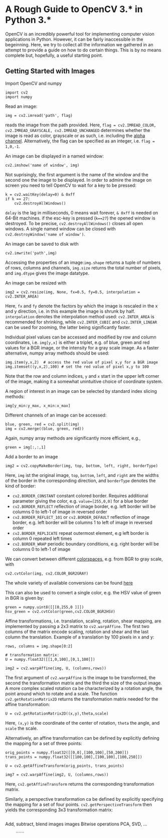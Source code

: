 # A Rough Guide to OpenCV 3.* in Python 3.*

OpenCV is an incredibly powerful tool for implementing computer vision applications in Python. However, it can
be fairly inaccessible in the begeinning. Here, we try to collect all the information we gathered in an attempt
to provide a guide on how to do certain things. This is by no means complete but, hopefully, a useful starting point.

## Getting Started with Images
Import OpenCV and numpy

```
import cv2
import numpy
```

Read an image:
```
img = cv2.imread('path', flag)
```
reads the image from the path provided. Here, ```flag = cv2.IMREAD_COLOR, cv2.IMREAD_GRAYSCALE, cv2.IMREAD_UNCHANGED``` determines whether the image is read as color, grayscale or as such, i.e. including the [alpha channel](http://www.howtogeek.com/howto/42393/rgb-cmyk-alpha-what-are-image-channels-and-what-do-they-mean/). Alternatively, the flag can be specified as an integer, i.e. ```flag = 1,0,-1```.

An image can be displayed in a named window:
```
cv2.imshow('name of window', img)
```
Not suprisingly, the first argument is the name of the window and the second one the image to be displayed. In order to admire the image on screen you need to tell OpenCV to wait for a key to be pressed:
```
k = cv2.waitKey(delay=0) & 0xff
if k == 27:
    cv2.destroyAllWindows()
```
```delay``` is the lag in milliseconds, 0 means wait forever, ```& 0xff``` is needed on 64-Bit machines. if the esc-key is pressed (```k==27```) the opened window is destroyed. To be precise, ```cv2.destroyAllWindows()``` closes all open windows. A single named window can be closed with ```cv2.destroyWindow('name of window')```.

An image can be saved to disk with
```
cv2.imwrite('path',img)
```

Accessing the properties of an image:```img.shape``` returns a tuple of numbers of rows, columns and channels, ```img.size``` returns the total number of pixels, and ```img.dtype``` gives the image datatype.

An image can be resized with 
```
img2 = cv2.resize(img, None, fx=0.5, fy=0.5, interpolation = cv2.INTER_AREA)
```
Here, ```fx``` and ```fy``` denote the factors by which the image is rescaled in the x and y direction, i.e. in this example the image is shrunk by half. ```interpolation``` denotes the interpolation method used: ```cv2.INTER_AREA``` is recommended for shrinking, while ```cv2.INTER_CUBIC``` and ```cv2.INTER_LINEAR``` can be used for zooming, the latter being significantly faster.

Individual pixel values can be accessed and modified by row and column coordinates, i.e. ```img[y,x]``` is either a triplet, e.g. of blue, green and red values for a BGR image, or the intensity for a gray scale image. As a faster alternative, numpy array methods should be used:
```
img.item(y,x,2)  # access the red value of pixel x,y for a BGR image
img.itemset((y,x,2),100) # set the red value of pixel x,y to 100
```
Note that the row and column indices, ```y``` and ```x``` start in the upper left corner of the image, making it a somewhat unintuitive choice of coordinate system.

A region of interest in an image can be selected by standard index slicing methods:
```
img[y_min:y_max, x_min:x_max]
```

Different channels of an image can be accessed:
```
blue, green, red = cv2.split(img)
img = cv2.merge((blue, green, red))
```
Again, numpy array methods are significantly more efficient, e.g.,
```
green = img[:,:,1]
```

Add a border to an image
```
img2 = cv2.copyMakeBorder(img, top, bottom, left, right, borderType)
```
Here, ```img``` ist the original image, ```top```, ```bottom```, ```left```, and ```right``` are the widths of the border in the corresponding direction, and ```borderType``` denotes the kind of border:
* ```cv2.BORDER_CONSTANT``` constant colored border. Requires additional parameter giving the color, e.g. ```value=[255,0,0]``` for a blue border
* ```cv2.BORDER_REFLECT``` reflection of image border, e.g. left border will be columns 0 to left-1 of image in reversed order
* ```cv2.BORDER_REFLECT_101``` or ```cv2.BORDER_DEFAULT``` reflection of image border, e.g. left border will be columns 1 to left of image in reversed order
* ```cv2.BORDER_REPLICATE``` repeat outermost element, e.g left border is column 0 repeated left times
* ```cv2.BORDER_WRAP``` periodic boundary conditions, e.g. right border will be columns 0 to left-1 of image

We can convert between different [colorspaces](http://docs.opencv.org/3.2.0/de/d25/imgproc_color_conversions.html), e.g. from BGR to gray scale, with 
```
cv2.cvtColor(img, cv2.COLOR_BGR2GRAY)
```
The whole variety of available conversions can be found [here](http://docs.opencv.org/3.2.0/d7/d1b/group__imgproc__misc.html#ga4e0972be5de079fed4e3a10e24ef5ef0)

This can also be used to convert a single color, e.g. the HSV value of green in BGR is given by:
```
green = numpy.uint8([[[0,255,0 ]]])
hsv_green = cv2.cvtColor(green,cv2.COLOR_BGR2HSV)
```

Affine transformations, i.e. translation, scaling, rotation, shear mapping, are implemented by passing a 2x3 matrix to ```cv2.warpAffine```. The first two columns of the matrix encode scaling, rotation and shear and the last column the translation.
Example of a translation by 100 pixels in x and y:
```
rows, columns = img.shape[0:2]

# transformation matrix:
U = numpy.float32([[1,0,100],[0,1,100]])

img2 = cv2.warpAffine(img, U, (columns,rows))
```
The first argument of ```cv2.warpAffine``` is the image to be transformed, the second the transformation matrix and the third the size of the output image. A more complex scaled rotation ca be characterized by a rotation angle, the point around which to rotate and a scale. The function ```cv2.getRotationMatrix2D``` returns the transformation matrix needed for the affine transformation:
```
U = cv2.getRotationMatrix2D((x,y),theta,scale)
```
Here, ```(x,y)``` is the coordinate of the center of rotation, ```theta``` the angle, and ```scale``` the scale.

Alternatively, an affine transformation can be defined by explicitly defining the mapping for a set of three points:
```
orig_points = numpy.float32([[0,0],[100,100],[50,200]])
trans_points = numpy.float32([[100,100],[100,100],[100,250]])

U = cv2.getAffineTransform(orig_points, trans_points)

img7 = cv2.warpAffine(img2, U, (columns,rows))
```
Here, ```cv2.getAffineTransform``` returns the corresponding transformation matrix.

Similarly, a perspective transformation ca be defined by explicitly specifying the mapping for a set of four points. ```cv2.getPerspectiveTransform``` then yields the corresponding 3x3 transformation matrix:
```

```
 



Add, subtract, blend images images
Bitwise operations
PCA, SVD, ...


`````` `````` `````` `````` `````` `````` ``````
